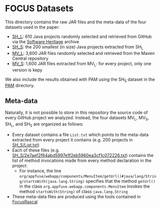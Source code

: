 # FOCUS Datasets

This directory contains the raw JAR files and the meta-data of the four datasets used in the paper:

- [SH_L](./SH_L): 610 Java projects randomly selected and retrieved from GitHub via the [Software Heritage](https://www.softwareheritage.org/archive/)  archive
- [SH_S](./SH_S): the 200 smallest (in size) Java projects extracted from SH<sub>L</sub>
- [MV_L](./MV_L): 3,600 JAR files randomly selected and retrieved from the Maven Central repository
- [MV_S](./MV_S): 1,600 JAR files extracted from MV<sub>L</sub>: for every project, only one version is kepy

We also include the results obtained with PAM using the SH<sub>S</sub> dataset in the [PAM](./PAM) directory.

## Meta-data

Naturally, it is not possible to store in this repository the source code of every GitHub project we analyzed. Instead, the four datasets MV<sub>L</sub>, MV<sub>S</sub>, SH<sub>L</sub>, and SH<sub>S</sub> are organized as follows:

- Every dataset contains a file `List.txt` which points to the meta-data extracted from every project it contains (e.g. 200 projects in [SH_S/List.txt](./SH_S/List.txt))
- Each of these files (e.g. [SH_S/2e7aef2f64abd5997e1f2eb5960ea3cf1c072226.txt](./SH_S/2e7aef2f64abd5997e1f2eb5960ea3cf1c072226.txt)) contains the list of method invocations made from every method declaration in the project:
     - For instance, the line `org/appfuse/webapp/components/MenuItem/getUrl()#java/lang/String/startsWith(java.lang.String)` specifies that the method `getUrl()` in the class `org.appfuse.webapp.components.MenuItem` invokes the method `startsWith(String)` of class `java.lang.String`
- These meta-data files are produced using the tools contained in [FocusRascal](../tools/FocusRascal)
